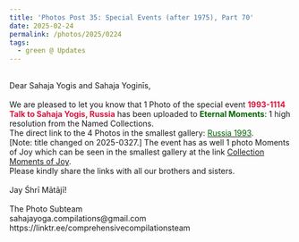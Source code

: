 ```yaml
---
title: 'Photos Post 35: Special Events (after 1975), Part 70'
date: 2025-02-24
permalink: /photos/2025/0224
tags:
  - green @ Updates
---
```


<p>
<br>
Dear Sahaja Yogis and Sahaja Yoginīs,<br>
<br>
We are pleased to let you know that 1 Photo of the special event <font color="Crimson"><b>1993-1114 Talk to Sahaja Yogis, Russia</b></font> has been uploaded to <font color="DarkGreen"><b>Eternal Moments</b></font>: 1 high resolution from the Named Collections.<br>
The direct link to the 4 Photos in the smallest gallery: <a href="https://eternalmoments.smugmug.com/Countries/Russia/1993"><font color="DarkGreen">Russia 1993</font></a>.<br>
[Note: title changed on 2025-0327.]
The event has as well 1 photo Moments of Joy which can be seen in the smallest gallery at the link <a href="https://eternalmoments.smugmug.com/Collections/David-Bur%C5%A1a-Collection/Moments-of-Joy"> Collection Moments of Joy</a>.<br>
Please kindly share the links with all our brothers and sisters.<br>
<br>
Jay Śhrī Mātājī!<br>
<br>
The Photo Subteam<br>
sahajayoga.compilations@gmail.com<br>
https://linktr.ee/comprehensivecompilationsteam
</p>